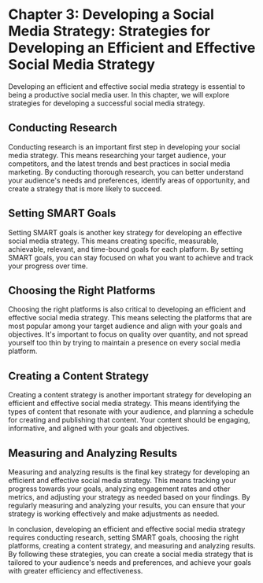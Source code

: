Chapter 3: Developing a Social Media Strategy: Strategies for Developing an Efficient and Effective Social Media Strategy
=========================================================================================================================

Developing an efficient and effective social media strategy is essential to being a productive social media user. In this chapter, we will explore strategies for developing a successful social media strategy.

Conducting Research
-------------------

Conducting research is an important first step in developing your social media strategy. This means researching your target audience, your competitors, and the latest trends and best practices in social media marketing. By conducting thorough research, you can better understand your audience's needs and preferences, identify areas of opportunity, and create a strategy that is more likely to succeed.

Setting SMART Goals
-------------------

Setting SMART goals is another key strategy for developing an effective social media strategy. This means creating specific, measurable, achievable, relevant, and time-bound goals for each platform. By setting SMART goals, you can stay focused on what you want to achieve and track your progress over time.

Choosing the Right Platforms
----------------------------

Choosing the right platforms is also critical to developing an efficient and effective social media strategy. This means selecting the platforms that are most popular among your target audience and align with your goals and objectives. It's important to focus on quality over quantity, and not spread yourself too thin by trying to maintain a presence on every social media platform.

Creating a Content Strategy
---------------------------

Creating a content strategy is another important strategy for developing an efficient and effective social media strategy. This means identifying the types of content that resonate with your audience, and planning a schedule for creating and publishing that content. Your content should be engaging, informative, and aligned with your goals and objectives.

Measuring and Analyzing Results
-------------------------------

Measuring and analyzing results is the final key strategy for developing an efficient and effective social media strategy. This means tracking your progress towards your goals, analyzing engagement rates and other metrics, and adjusting your strategy as needed based on your findings. By regularly measuring and analyzing your results, you can ensure that your strategy is working effectively and make adjustments as needed.

In conclusion, developing an efficient and effective social media strategy requires conducting research, setting SMART goals, choosing the right platforms, creating a content strategy, and measuring and analyzing results. By following these strategies, you can create a social media strategy that is tailored to your audience's needs and preferences, and achieve your goals with greater efficiency and effectiveness.
